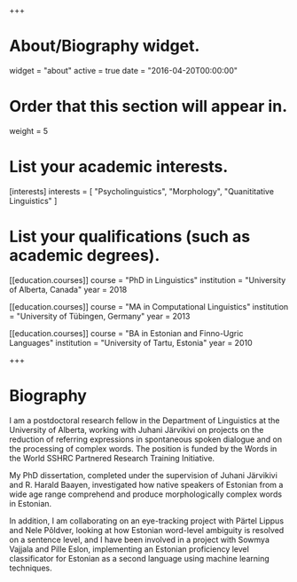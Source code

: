 +++
# About/Biography widget.
widget = "about"
active = true
date = "2016-04-20T00:00:00"

# Order that this section will appear in.
weight = 5

# List your academic interests.
[interests]
  interests = [
    "Psycholinguistics",
    "Morphology",
    "Quanititative Linguistics"
  ]

# List your qualifications (such as academic degrees).
[[education.courses]]
  course = "PhD in Linguistics"
  institution = "University of Alberta, Canada"
  year = 2018

[[education.courses]]
  course = "MA in Computational Linguistics"
  institution = "University of Tübingen, Germany"
  year = 2013

[[education.courses]]
  course = "BA in Estonian and Finno-Ugric Languages"
  institution = "University of Tartu, Estonia"
  year = 2010
 
+++

# Biography

I am a postdoctoral research fellow in the Department of Linguistics at the University of Alberta, working with Juhani Järvikivi on projects on the reduction of referring expressions in spontaneous spoken dialogue and on the processing of complex words. The position is funded by the Words in the World SSHRC Partnered Research Training Initiative.   

My PhD dissertation, completed under the supervision of Juhani Järvikivi and R. Harald Baayen, investigated how native speakers of Estonian from a wide age range comprehend and produce morphologically complex words in Estonian.

In addition, I am collaborating on an eye-tracking project with Pärtel Lippus and Nele Põldver, looking at how Estonian word-level ambiguity is resolved on a sentence level, and I have been involved in a project with Sowmya Vajjala and Pille Eslon, implementing an Estonian proficiency level classificator for Estonian as a second language using machine learning techniques.
 
